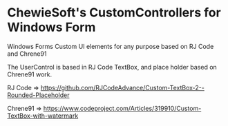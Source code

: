 # ChewieSoft's CustomControllers for Windows Form

Windows Forms Custom UI elements for any purpose based on RJ Code and Chrene91


The UserControl is based in RJ Code TextBox, and place holder based on Chrene91 work.

RJ Code => https://github.com/RJCodeAdvance/Custom-TextBox-2--Rounded-Placeholder

Chrene91 => https://www.codeproject.com/Articles/319910/Custom-TextBox-with-watermark
